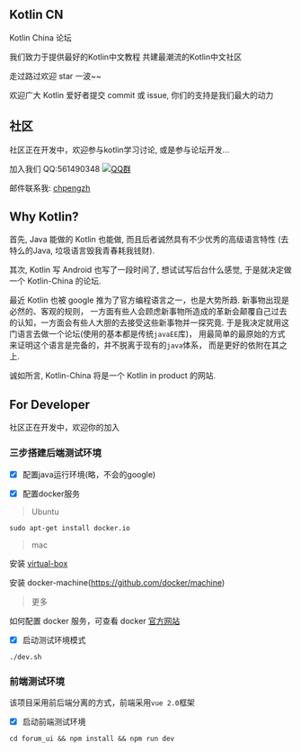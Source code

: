 ## Kotlin CN

Kotlin China 论坛

我们致力于提供最好的Kotlin中文教程 共建最潮流的Kotlin中文社区

走过路过欢迎 star 一波~~

欢迎广大 Kotlin 爱好者提交 commit 或 issue, 你们的支持是我们最大的动力

## 社区

社区正在开发中，欢迎参与kotlin学习讨论, 或是参与论坛开发...

加入我们 QQ:561490348 [![QQ群](http://pub.idqqimg.com/wpa/images/group.png)](//shang.qq.com/wpa/qunwpa?idkey=3ca5ebb183d90a980fff13e960380bdd660b3475e1434b12e35d42d5df0428b6)

邮件联系我: [chpengzh](mailto:chpengzh@foxmail.com)

## Why Kotlin?

首先, Java 能做的 Kotlin 也能做, 而且后者诚然具有不少优秀的高级语言特性 (去特么的Java, 垃圾语言毁我青春耗我钱财).

其次, Kotlin 写 Android 也写了一段时间了, 想试试写后台什么感觉, 于是就决定做一个 Kotlin-China 的论坛.

最近 Kotlin 也被 google 推为了官方编程语言之一，也是大势所趋.
新事物出现是必然的、客观的规则， 一方面有些人会顾虑新事物所造成的革新会颠覆自己过去的认知，一方面会有些人大胆的去接受这些新事物并一探究竟.
于是我决定就用这门语言去做一个论坛(使用的基本都是传统`javaEE`库)， 用最简单的最原始的方式来证明这个语言是完备的，并不脱离于现有的`java`体系， 而是更好的依附在其之上.

诚如所言, Kotlin-China 将是一个 Kotlin in product 的网站. 

## For Developer

社区正在开发中，欢迎你的加入

### 三步搭建后端测试环境
 
- [x] 配置java运行环境(略，不会的google)

- [x] 配置docker服务

> Ubuntu
    
```shell
sudo apt-get install docker.io
```

> mac 

安装 [virtual-box](https://www.virtualbox.org/wiki/Downloads)

安装 docker-machine(https://github.com/docker/machine)

> 更多

如何配置 docker 服务，可查看 docker [官方网站](https://www.docker.com/)

- [x] 启动测试环境模式

```
./dev.sh
```

### 前端测试环境

该项目采用前后端分离的方式，前端采用`vue 2.0`框架

- [x] 启动前端测试环境

```shell
cd forum_ui && npm install && npm run dev
```